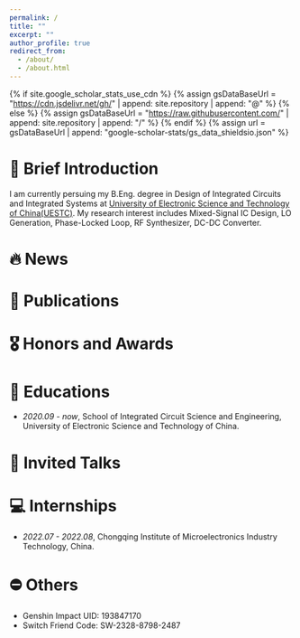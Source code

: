 ```yaml
---
permalink: /
title: ""
excerpt: ""
author_profile: true
redirect_from: 
  - /about/
  - /about.html
---
```


{% if site.google_scholar_stats_use_cdn %}
{% assign gsDataBaseUrl = "https://cdn.jsdelivr.net/gh/" | append: site.repository | append: "@" %}
{% else %}
{% assign gsDataBaseUrl = "https://raw.githubusercontent.com/" | append: site.repository | append: "/" %}
{% endif %}
{% assign url = gsDataBaseUrl | append: "google-scholar-stats/gs_data_shieldsio.json" %}

<span class='anchor' id='about-me'></span>

# 📢 Brief Introduction

I am currently persuing my B.Eng. degree in Design of Integrated Circuits and Integrated Systems at [University of Electronic Science and Technology of China(UESTC)](https://en.uestc.edu.cn/). 
My research interest includes Mixed-Signal IC Design, LO Generation, Phase-Locked Loop, RF Synthesizer, DC-DC Converter. 


# 🔥 News


# 📝 Publications 


# 🎖 Honors and Awards


# 📖 Educations
- *2020.09 - now*, School of Integrated Circuit Science and Engineering, University of Electronic Science and Technology of China. 
 

# 💬 Invited Talks


# 💻 Internships
- *2022.07 - 2022.08*, Chongqing Institute of Microelectronics Industry Technology, China.

# ⛔ Others
- Genshin Impact UID: 193847170
- Switch Friend Code: SW-2328-8798-2487
